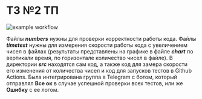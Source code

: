 # ТЗ №2 ТП
![example workflow](https://github.com/Sunpresnag/tp_tz2/blob/main/.github/workflows/ci.yml/badge.svg)

Файлы ***numbers*** нужны для проверки корректности работы кода. Файлы ***timetest*** нужны для измерения скорости работы кода с увеличением чисел в файлах (результаты представлены на графике в файле ***chart*** по вертикали время, по горизонтале количество чисел в файле).  В директории ***src*** находятся сам код, а также код для замера скорости его изменения от количества чисел и код для запусков тестов в Github Actions. Была интегрирована группа в Telegram с ботом, который отправлял **Все ок** в случае успешной проверки всех тестов, или же **Ошибку** с ее логом.
